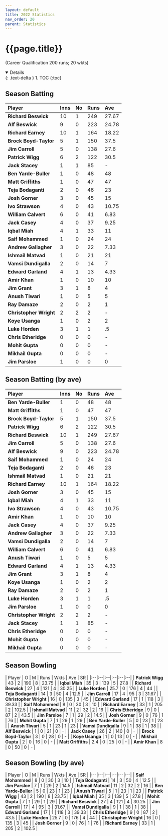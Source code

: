 ```yaml
---
layout: default
title: 2022 Statistics
nav_order: 20
parent: Statistics
---
```


# {{page.title}}

(Career Qualification 200 runs; 20 wkts)

<details open markdown="block">
  {: .text-delta }
1. TOC
{:toc}
</details>

## Season Batting

| Player | Inns | No | Runs | Ave |
|:--|:--|:--|:--|:--|
| **Richard Beswick** | 10 | 1 | 249 | 27.67 |
| **Alf Beswick** | 9 | 0 | 223 | 24.78 |
| **Richard Earney** | 10 | 1 | 164 | 18.22 |
| **Brock Boyd-Taylor** | 5 | 1 | 150 | 37.5 |
| **Jim Carroll** | 5 | 0 | 138 | 27.6 |
| **Patrick Wigg** | 6 | 2 | 122 | 30.5 |
| **Jack Stacey** | 1 | 1 | 85 | - |
| **Ben Yarde-Buller** | 1 | 0 | 48 | 48 |
| **Matt Griffiths** | 1 | 0 | 47 | 47 |
| **Teja Bodaganti** | 2 | 0 | 46 | 23 |
| **Josh Gorner** | 3 | 0 | 45 | 15 |
| **Ivo Strawson** | 4 | 0 | 43 | 10.75 |
| **William Calvert** | 6 | 0 | 41 | 6.83 |
| **Jack Casey** | 4 | 0 | 37 | 9.25 |
| **Iqbal Miah** | 4 | 1 | 33 | 11 |
| **Saif Mohammed** | 1 | 0 | 24 | 24 |
| **Andrew Gallagher** | 3 | 0 | 22 | 7.33 |
| **Ishmail Matvad** | 1 | 0 | 21 | 21 |
| **Vamsi Dundigalla** | 2 | 0 | 14 | 7 |
| **Edward Garland** | 4 | 1 | 13 | 4.33 |
| **Amir Khan** | 1 | 0 | 10 | 10 |
| **Jim Grant** | 3 | 1 | 8 | 4 |
| **Anush Tiwari** | 1 | 0 | 5 | 5 |
| **Ray Damaze** | 2 | 0 | 2 | 1 |
| **Christopher Wright** | 2 | 2 | 2 | - |
| **Koye Usanga** | 1 | 0 | 2 | 2 |
| **Luke Horden** | 3 | 1 | 1 | .5 |
| **Chris Etheridge** | 0 | 0 | 0 | - |
| **Mohit Gupta** | 0 | 0 | 0 | - |
| **Mikhail Gupta** | 0 | 0 | 0 | - |
| **Jim Parsloe** | 1 | 0 | 0 | 0 |

## Season Batting (by ave)

| Player | Inns | No | Runs | Ave |
|:--|:--|:--|:--|:--|
| **Ben Yarde-Buller** | 1 | 0 | 48 | 48 |
| **Matt Griffiths** | 1 | 0 | 47 | 47 |
| **Brock Boyd-Taylor** | 5 | 1 | 150 | 37.5 |
| **Patrick Wigg** | 6 | 2 | 122 | 30.5 |
| **Richard Beswick** | 10 | 1 | 249 | 27.67 |
| **Jim Carroll** | 5 | 0 | 138 | 27.6 |
| **Alf Beswick** | 9 | 0 | 223 | 24.78 |
| **Saif Mohammed** | 1 | 0 | 24 | 24 |
| **Teja Bodaganti** | 2 | 0 | 46 | 23 |
| **Ishmail Matvad** | 1 | 0 | 21 | 21 |
| **Richard Earney** | 10 | 1 | 164 | 18.22 |
| **Josh Gorner** | 3 | 0 | 45 | 15 |
| **Iqbal Miah** | 4 | 1 | 33 | 11 |
| **Ivo Strawson** | 4 | 0 | 43 | 10.75 |
| **Amir Khan** | 1 | 0 | 10 | 10 |
| **Jack Casey** | 4 | 0 | 37 | 9.25 |
| **Andrew Gallagher** | 3 | 0 | 22 | 7.33 |
| **Vamsi Dundigalla** | 2 | 0 | 14 | 7 |
| **William Calvert** | 6 | 0 | 41 | 6.83 |
| **Anush Tiwari** | 1 | 0 | 5 | 5 |
| **Edward Garland** | 4 | 1 | 13 | 4.33 |
| **Jim Grant** | 3 | 1 | 8 | 4 |
| **Koye Usanga** | 1 | 0 | 2 | 2 |
| **Ray Damaze** | 2 | 0 | 2 | 1 |
| **Luke Horden** | 3 | 1 | 1 | .5 |
| **Jim Parsloe** | 1 | 0 | 0 | 0 |
| **Christopher Wright** | 2 | 2 | 2 | - |
| **Jack Stacey** | 1 | 1 | 85 | - |
| **Chris Etheridge** | 0 | 0 | 0 | - |
| **Mohit Gupta** | 0 | 0 | 0 | - |
| **Mikhail Gupta** | 0 | 0 | 0 | - |

## Season Bowling

| Player | O | M | Runs | Wkts | Ave | SR |
|:--|:--|:--|:--|:--|:--|
| **Patrick Wigg** | 43 | 2 | 190 | 8 | 23.75 |
| **Iqbal Miah** | 35 | 3 | 139 | 5 | 27.8 |
| **Richard Beswick** | 27 | 4 | 121 | 4 | 30.25 |
| **Luke Horden** | 25.7 | 0 | 176 | 4 | 44 |
| **Teja Bodaganti** | 14 | 3 | 50 | 4 | 12.5 |
| **Jim Carroll** | 17 | 4 | 95 | 3 | 31.67 |
| **Christopher Wright** | 16 | 0 | 135 | 3 | 45 |
| **Edward Garland** | 17 | 1 | 118 | 3 | 39.33 |
| **Saif Mohammed** | 8 | 0 | 30 | 3 | 10 |
| **Richard Earney** | 33 | 1 | 205 | 2 | 102.5 |
| **Ishmail Matvad** | 11 | 2 | 32 | 2 | 16 |
| **Chris Etheridge** | 9 | 0 | 87 | 2 | 43.5 |
| **Jim Parsloe** | 7 | 1 | 29 | 2 | 14.5 |
| **Josh Gorner** | 9 | 0 | 76 | 1 | 76 |
| **Mohit Gupta** | 7 | 1 | 29 | 1 | 29 |
| **Ben Yarde-Buller** | 5 | 0 | 23 | 1 | 23 |
| **Anush Tiwari** | 5 | 1 | 23 | 1 | 23 |
| **Vamsi Dundigalla** | 9 | 1 | 38 | 1 | 38 |
| **Alf Beswick** | 1 | 0 | 21 | 0 | - |
| **Jack Casey** | 26 | 2 | 140 | 0 | - |
| **Brock Boyd-Taylor** | 3 | 0 | 28 | 0 | - |
| **Koye Usanga** | 1 | 0 | 13 | 0 | - |
| **Mikhail Gupta** | 2 | 0 | 16 | 0 | - |
| **Matt Griffiths** | 2.4 | 0 | 25 | 0 | - |
| **Amir Khan** | 8 | 0 | 50 | 0 | - |

## Season Bowling (by ave)

| Player | O | M | Runs | Wkts | Ave | SR |
|:--|:--|:--|:--|:--|:--|
| **Saif Mohammed** | 8 | 0 | 30 | 3 | 10 |
| **Teja Bodaganti** | 14 | 3 | 50 | 4 | 12.5 |
| **Jim Parsloe** | 7 | 1 | 29 | 2 | 14.5 |
| **Ishmail Matvad** | 11 | 2 | 32 | 2 | 16 |
| **Ben Yarde-Buller** | 5 | 0 | 23 | 1 | 23 |
| **Anush Tiwari** | 5 | 1 | 23 | 1 | 23 |
| **Patrick Wigg** | 43 | 2 | 190 | 8 | 23.75 |
| **Iqbal Miah** | 35 | 3 | 139 | 5 | 27.8 |
| **Mohit Gupta** | 7 | 1 | 29 | 1 | 29 |
| **Richard Beswick** | 27 | 4 | 121 | 4 | 30.25 |
| **Jim Carroll** | 17 | 4 | 95 | 3 | 31.67 |
| **Vamsi Dundigalla** | 9 | 1 | 38 | 1 | 38 |
| **Edward Garland** | 17 | 1 | 118 | 3 | 39.33 |
| **Chris Etheridge** | 9 | 0 | 87 | 2 | 43.5 |
| **Luke Horden** | 25.7 | 0 | 176 | 4 | 44 |
| **Christopher Wright** | 16 | 0 | 135 | 3 | 45 |
| **Josh Gorner** | 9 | 0 | 76 | 1 | 76 |
| **Richard Earney** | 33 | 1 | 205 | 2 | 102.5 |
